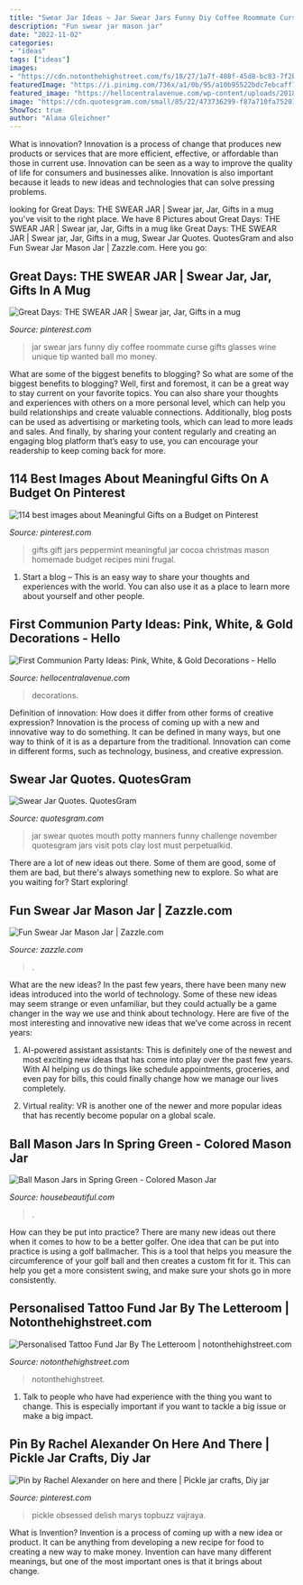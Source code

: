```yaml
---
title: "Swear Jar Ideas ~ Jar Swear Jars Funny Diy Coffee Roommate Curse Gifts Glasses Wine Unique Tip Wanted Ball Mo Money"
description: "Fun swear jar mason jar"
date: "2022-11-02"
categories:
- "ideas"
tags: ["ideas"]
images:
- "https://cdn.notonthehighstreet.com/fs/18/27/1a7f-408f-45d8-bc83-7f2b1c7e9112/original_personalised-tattoo-fund-jar.jpg"
featuredImage: "https://i.pinimg.com/736x/a1/0b/95/a10b95522bdc7ebcaff7d75912d2b9c0--roommate-gifts-roommates.jpg"
featured_image: "https://hellocentralavenue.com/wp-content/uploads/2018/04/A-pink-white-and-gold-first-Communion-party-16.jpg"
image: "https://cdn.quotesgram.com/small/85/22/473736299-f87a710fa75201fb74c176a3d3726a70.jpg"
ShowToc: true
author: "Alana Gleichner"
---
```



What is innovation?
Innovation is a process of change that produces new products or services that are more efficient, effective, or affordable than those in current use. Innovation can be seen as a way to improve the quality of life for consumers and businesses alike. Innovation is also important because it leads to new ideas and technologies that can solve pressing problems.

	

		
looking for Great Days: THE SWEAR JAR | Swear jar, Jar, Gifts in a mug you've visit to the right place. We have 8 Pictures about Great Days: THE SWEAR JAR | Swear jar, Jar, Gifts in a mug like Great Days: THE SWEAR JAR | Swear jar, Jar, Gifts in a mug, Swear Jar Quotes. QuotesGram and also Fun Swear Jar Mason Jar | Zazzle.com. Here you go:
		
    
## Great Days: THE SWEAR JAR | Swear Jar, Jar, Gifts In A Mug

<img loading=lazy src="https://i.pinimg.com/736x/a1/0b/95/a10b95522bdc7ebcaff7d75912d2b9c0--roommate-gifts-roommates.jpg" onerror="this.onerror=null;this.src='https://tse1.mm.bing.net/th?id=OIP.vn6jd_6AH4au_fV5cghwRwAAAA&amp;pid=15.1';" alt="Great Days: THE SWEAR JAR | Swear jar, Jar, Gifts in a mug">

_Source: pinterest.com_

>jar swear jars funny diy coffee roommate curse gifts glasses wine unique tip wanted ball mo money. 

	

What are some of the biggest benefits to blogging?
So what are some of the biggest benefits to blogging? Well, first and foremost, it can be a great way to stay current on your favorite topics. You can also share your thoughts and experiences with others on a more personal level, which can help you build relationships and create valuable connections. Additionally, blog posts can be used as advertising or marketing tools, which can lead to more leads and sales. And finally, by sharing your content regularly and creating an engaging blog platform that’s easy to use, you can encourage your readership to keep coming back for more.

    
## 114 Best Images About Meaningful Gifts On A Budget On Pinterest

<img loading=lazy src="https://s-media-cache-ak0.pinimg.com/736x/ba/90/54/ba905462221e0920ab9be5a71acaff8f.jpg" onerror="this.onerror=null;this.src='https://tse4.mm.bing.net/th?id=OIP.nCE8J1mVPe-ng0bSEefDwgHaRa&amp;pid=15.1';" alt="114 best images about Meaningful Gifts on a Budget on Pinterest">

_Source: pinterest.com_

>gifts gift jars peppermint meaningful jar cocoa christmas mason homemade budget recipes mini frugal. 

	

1. Start a blog – This is an easy way to share your thoughts and experiences with the world. You can also use it as a place to learn more about yourself and other people.

    
## First Communion Party Ideas: Pink, White, &amp; Gold Decorations - Hello

<img loading=lazy src="https://hellocentralavenue.com/wp-content/uploads/2018/04/A-pink-white-and-gold-first-Communion-party-16.jpg" onerror="this.onerror=null;this.src='https://tse4.mm.bing.net/th?id=OIP.vlf3Ti0pMPUyxagLntcU7gHaLH&amp;pid=15.1';" alt="First Communion Party Ideas: Pink, White, &amp; Gold Decorations - Hello">

_Source: hellocentralavenue.com_

>decorations. 

	

Definition of innovation: How does it differ from other forms of creative expression?
Innovation is the process of coming up with a new and innovative way to do something. It can be defined in many ways, but one way to think of it is as a departure from the traditional. Innovation can come in different forms, such as technology, business, and creative expression.

    
## Swear Jar Quotes. QuotesGram

<img loading=lazy src="https://cdn.quotesgram.com/small/85/22/473736299-f87a710fa75201fb74c176a3d3726a70.jpg" onerror="this.onerror=null;this.src='https://tse2.mm.bing.net/th?id=OIP.d3kqUpAha4qhYXaJnPP8gQAAAA&amp;pid=15.1';" alt="Swear Jar Quotes. QuotesGram">

_Source: quotesgram.com_

>jar swear quotes mouth potty manners funny challenge november quotesgram jars visit pots clay lost must perpetualkid. 

	

There are a lot of new ideas out there. Some of them are good, some of them are bad, but there's always something new to explore. So what are you waiting for? Start exploring!

    
## Fun Swear Jar Mason Jar | Zazzle.com

<img loading=lazy src="https://rlv.zcache.com/fun_swear_jar_mason_jar-r62f2e364f8c04afcba83ee31d5013121_68jcg_630.jpg?rlvnet=1&amp;view_padding=[285%2C0%2C285%2C0]" onerror="this.onerror=null;this.src='https://tse2.mm.bing.net/th?id=OIP.ssJ3LmC9OeRF84vkiEQdTwHaD4&amp;pid=15.1';" alt="Fun Swear Jar Mason Jar | Zazzle.com">

_Source: zazzle.com_

>. 

	

What are the new ideas?
In the past few years, there have been many new ideas introduced into the world of technology. Some of these new ideas may seem strange or even unfamiliar, but they could actually be a game changer in the way we use and think about technology. Here are five of the most interesting and innovative new ideas that we’ve come across in recent years:
1. AI-powered assistant assistants: This is definitely one of the newest and most exciting new ideas that has come into play over the past few years. With AI helping us do things like schedule appointments, groceries, and even pay for bills, this could finally change how we manage our lives completely.

2. Virtual reality: VR is another one of the newer and more popular ideas that has recently become popular on a global scale.

    
## Ball Mason Jars In Spring Green - Colored Mason Jar

<img loading=lazy src="https://hips.hearstapps.com/hbu.h-cdn.co/assets/cm/15/04/480x240/54c141186ecd6_-_hb-photo-ball-jars-heritage-collection-green-1.jpg?resize=1200:*" onerror="this.onerror=null;this.src='https://tse3.mm.bing.net/th?id=OIP.QbT-3TBkLUOLipYHFgD6IwHaDt&amp;pid=15.1';" alt="Ball Mason Jars in Spring Green - Colored Mason Jar">

_Source: housebeautiful.com_

>. 

	

How can they be put into practice?
There are many new ideas out there when it comes to how to be a better golfer. One idea that can be put into practice is using a golf ballmacher. This is a tool that helps you measure the circumference of your golf ball and then creates a custom fit for it. This can help you get a more consistent swing, and make sure your shots go in more consistently.

    
## Personalised Tattoo Fund Jar By The Letteroom | Notonthehighstreet.com

<img loading=lazy src="https://cdn.notonthehighstreet.com/fs/18/27/1a7f-408f-45d8-bc83-7f2b1c7e9112/original_personalised-tattoo-fund-jar.jpg" onerror="this.onerror=null;this.src='https://tse4.mm.bing.net/th?id=OIP.mHqbYb-F4PXEzjg7Rec2YAHaHa&amp;pid=15.1';" alt="Personalised Tattoo Fund Jar By The Letteroom | notonthehighstreet.com">

_Source: notonthehighstreet.com_

>notonthehighstreet. 

	

1. Talk to people who have had experience with the thing you want to change. This is especially important if you want to tackle a big issue or make a big impact.

    
## Pin By Rachel Alexander On Here And There | Pickle Jar Crafts, Diy Jar

<img loading=lazy src="https://i.pinimg.com/originals/b0/88/ab/b088abf17a128b0f4ebfbe546f0be236.jpg" onerror="this.onerror=null;this.src='https://tse1.mm.bing.net/th?id=OIP.wR21v_LTRCx-GR0WAhE-SwHaHc&amp;pid=15.1';" alt="Pin by Rachel Alexander on here and there | Pickle jar crafts, Diy jar">

_Source: pinterest.com_

>pickle obsessed delish marys topbuzz vajraya. 

	

What is Invention?
Invention is a process of coming up with a new idea or product. It can be anything from developing a new recipe for food to creating a new way to make money. Invention can have many different meanings, but one of the most important ones is that it brings about change.

